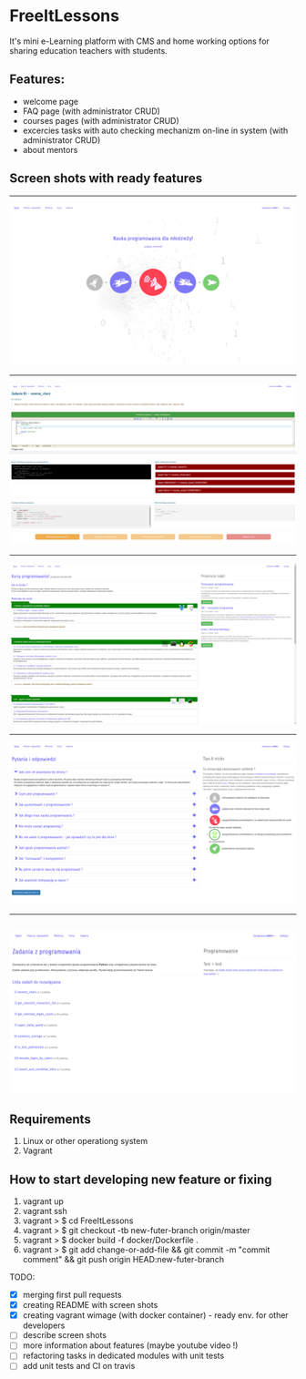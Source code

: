 # FreeItLessons

It's mini e-Learning platform with CMS and home working options for sharing education teachers with students.


Features:
--------
- welcome page
- FAQ page (with administrator CRUD)
- courses pages (with administrator CRUD)
- excercies tasks with auto checking mechanizm on-line in system (with administrator CRUD)
- about mentors


Screen shots with ready features
---------------
---
![](https://raw.githubusercontent.com/bieli/FreeItLessons/master/docs/img/FreeItLessons.1.png)

---
![](https://raw.githubusercontent.com/bieli/FreeItLessons/master/docs/img/FreeItLessons.2.png)

---
![](https://raw.githubusercontent.com/bieli/FreeItLessons/master/docs/img/FreeItLessons.3.png)

---
![](https://raw.githubusercontent.com/bieli/FreeItLessons/master/docs/img/FreeItLessons.4.png)

---
![](https://raw.githubusercontent.com/bieli/FreeItLessons/master/docs/img/FreeItLessons.5.png)
---

Requirements
------------
1. Linux or other operationg system
2. Vagrant


How to start developing new feature or fixing
---------------------------------------------
1. vagrant up
2. vagrant ssh
3. vagrant > $ cd FreeItLessons
4. vagrant > $ git checkout -tb new-futer-branch origin/master
5. vagrant > $ docker build -f docker/Dockerfile  .
6. vagrant > $ git add change-or-add-file && git commit -m "commit comment" && git push origin HEAD:new-futer-branch

TODO:
- [x] merging first pull requests
- [x] creating README with screen shots
- [x] creating vagrant wimage (with docker container) - ready env. for other developers
- [ ] describe screen shots
- [ ] more information about features (maybe youtube video !)
- [ ] refactoring tasks in dedicated modules with unit tests
- [ ] add unit tests and CI on travis
